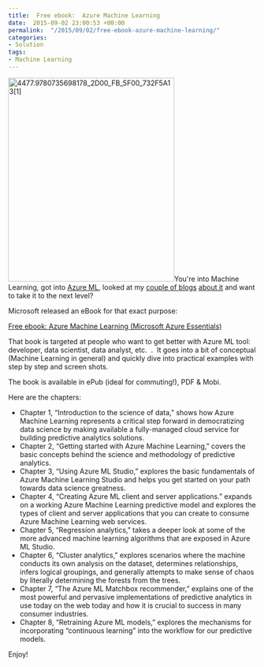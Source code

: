 ```yaml
---
title:  Free ebook:  Azure Machine Learning
date:  2015-09-02 23:00:53 +00:00
permalink:  "/2015/09/02/free-ebook-azure-machine-learning/"
categories:
- Solution
tags:
- Machine Learning
---
```

<a href="https://vincentlauzon.files.wordpress.com/2015/08/4477-9780735698178_2d00_fb_5f00_732f5a131.png"><img class="wp-image-1141 alignleft" src="https://vincentlauzon.files.wordpress.com/2015/08/4477-9780735698178_2d00_fb_5f00_732f5a131.png?w=245" alt="4477.9780735698178_2D00_FB_5F00_732F5A13[1]" width="337" height="413" /></a>You're into Machine Learning, got into <a href="http://azure.microsoft.com/en-us/services/machine-learning/" target="_blank">Azure ML</a>, looked at my <a href="http://vincentlauzon.com/2015/07/18/azure-ml-simple-linear-regression/">couple of blogs</a> <a href="http://vincentlauzon.com/2015/08/05/azureml-polynomial-sql-transformation/">about it</a> and want to take it to the next level?

Microsoft released an eBook for that exact purpose:

<a href="http://bit.ly/1Na6g2p" target="_blank">Free ebook: Azure Machine Learning (Microsoft Azure Essentials)</a>

That book is targeted at people who want to get better with Azure ML tool:  developer, data scientist, data analyst, etc.  .  It goes into a bit of conceptual (Machine Learning in general) and quickly dive into practical examples with step by step and screen shots.

The book is available in ePub (ideal for commuting!), PDF &amp; Mobi.

Here are the chapters:
<ul>
	<li>Chapter 1, “Introduction to the science of data,” shows how Azure Machine Learning represents a critical step forward in democratizing data science by making available a fully-managed cloud service for building predictive analytics solutions.</li>
	<li>Chapter 2, “Getting started with Azure Machine Learning,” covers the basic concepts behind the science and methodology of predictive analytics.</li>
	<li>Chapter 3, “Using Azure ML Studio,” explores the basic fundamentals of Azure Machine Learning Studio and helps you get started on your path towards data science greatness.</li>
	<li>Chapter 4, “Creating Azure ML client and server applications.” expands on a working Azure Machine Learning predictive model and explores the types of client and server applications that you can create to consume Azure Machine Learning web services.</li>
	<li>Chapter 5, “Regression analytics,” takes a deeper look at some of the more advanced machine learning algorithms that are exposed in Azure ML Studio.</li>
	<li>Chapter 6, “Cluster analytics,” explores scenarios where the machine conducts its own analysis on the dataset, determines relationships, infers logical groupings, and generally attempts to make sense of chaos by literally determining the forests from the trees.</li>
	<li>Chapter 7, “The Azure ML Matchbox recommender,” explains one of the most powerful and pervasive implementations of predictive analytics in use today on the web today and how it is crucial to success in many consumer industries.</li>
	<li>Chapter 8, “Retraining Azure ML models,” explores the mechanisms for incorporating “continuous learning” into the workflow for our predictive models.</li>
</ul>
Enjoy!

&nbsp;